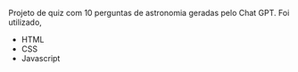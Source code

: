 Projeto de quiz com 10 perguntas de astronomia geradas pelo Chat GPT.
Foi utilizado,
- HTML
- CSS
- Javascript
